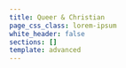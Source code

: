 ```yaml
---
title: Queer & Christian
page_css_class: lorem-ipsum
white_header: false
sections: []
template: advanced
---
```

